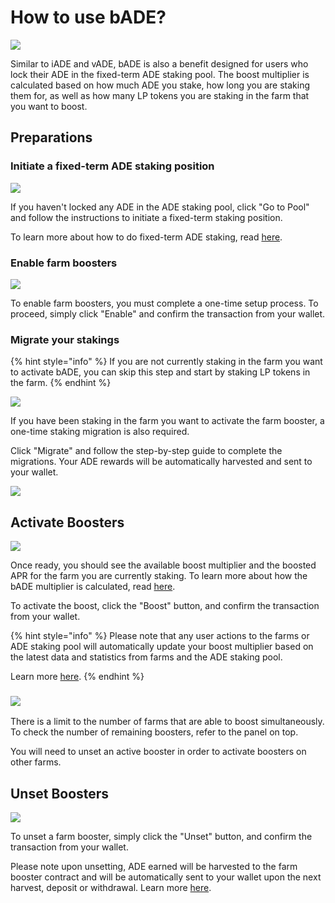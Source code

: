 # How to use bADE?

![](../../../.gitbook/assets/how-to-use-bADE.png)

Similar to iADE and vADE, bADE is also a benefit designed for users who lock their ADE in the fixed-term ADE staking pool. The boost multiplier is calculated based on how much ADE you stake, how long you are staking them for, as well as how many LP tokens you are staking in the farm that you want to boost.

## Preparations

### Initiate a fixed-term ADE staking position

![](../../../.gitbook/assets/bADE-no-cake-locked.png)

If you haven't locked any ADE in the ADE staking pool, click "Go to Pool" and follow the instructions to initiate a fixed-term staking position.

To learn more about how to do fixed-term ADE staking, read [here](../../coming-soon/new-cake-pool/#fixed-term-staking).

### Enable farm boosters

![](../../../.gitbook/assets/bADE-enable-booster.png)

To enable farm boosters, you must complete a one-time setup process. To proceed, simply click "Enable" and confirm the transaction from your wallet.

### Migrate your stakings

{% hint style="info" %}
If you are not currently staking in the farm you want to activate bADE, you can skip this step and start by staking LP tokens in the farm.
{% endhint %}

****![](../../../.gitbook/assets/bADE-staking-migration-needed.png)****

If you have been staking in the farm you want to activate the farm booster, a one-time staking migration is also required.

Click "Migrate" and follow the step-by-step guide to complete the migrations. Your ADE rewards will be automatically harvested and sent to your wallet.

![](../../../.gitbook/assets/bADE-migration-inprogress.png)

## Activate Boosters

![](../../../.gitbook/assets/bADE-pending-activation.png)

Once ready, you should see the available boost multiplier and the boosted APR for the farm you are currently staking. To learn more about how the bADE multiplier is calculated, read [here](faq.md#how-are-the-bcake-multipliers-calculated).

To activate the boost, click the "Boost" button, and confirm the transaction from your wallet.

{% hint style="info" %}
Please note that any user actions to the farms or ADE staking pool will automatically update your boost multiplier based on the latest data and statistics from farms and the ADE staking pool.

Learn more [here](faq.md#why-do-my-multipliers-change-even-after-activation).
{% endhint %}

### ![](../../../.gitbook/assets/bADE-farm-number-limit.png)

There is a limit to the number of farms that are able to boost simultaneously. To check the number of remaining boosters, refer to the panel on top.

You will need to unset an active booster in order to activate boosters on other farms.

## Unset Boosters

![](../../../.gitbook/assets/bADE-pending-unset.png)

To unset a farm booster, simply click the "Unset" button, and confirm the transaction from your wallet.

Please note upon unsetting, ADE earned will be harvested to the farm booster contract and will be automatically sent to your wallet upon the next harvest, deposit or withdrawal. Learn more [here](faq.md#where-are-my-cake-rewards-after-activating-or-unsetting-the-booster).

